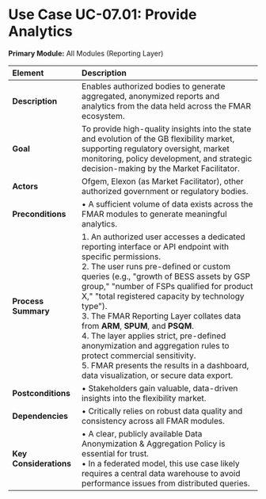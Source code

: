 
# Use Case UC-07.01: Provide Analytics
**Primary Module:** All Modules (Reporting Layer)

| Element             | Description                                                                                                                                                                                                                              |
| :------------------ | :--------------------------------------------------------------------------------------------------------------------------------------------------------------------------------------------------------------------------------------- |
| **Description**     | Enables authorized bodies to generate aggregated, anonymized reports and analytics from the data held across the FMAR ecosystem.                                                                                                           |
| **Goal**            | To provide high-quality insights into the state and evolution of the GB flexibility market, supporting regulatory oversight, market monitoring, policy development, and strategic decision-making by the Market Facilitator.                 |
| **Actors**          | Ofgem, Elexon (as Market Facilitator), other authorized government or regulatory bodies.                                                                                                                                                    |
| **Preconditions**   | • A sufficient volume of data exists across the FMAR modules to generate meaningful analytics. |
| **Process Summary** | 1. An authorized user accesses a dedicated reporting interface or API endpoint with specific permissions. <br> 2. The user runs pre-defined or custom queries (e.g., "growth of BESS assets by GSP group," "number of FSPs qualified for product X," "total registered capacity by technology type"). <br> 3. The FMAR Reporting Layer collates data from **ARM**, **SPUM**, and **PSQM**. <br> 4. The layer applies strict, pre-defined anonymization and aggregation rules to protect commercial sensitivity. <br> 5. FMAR presents the results in a dashboard, data visualization, or secure data export. |
| **Postconditions**  | • Stakeholders gain valuable, data-driven insights into the flexibility market. |
| **Dependencies**    | • Critically relies on robust data quality and consistency across all FMAR modules. |
| **Key Considerations** | • A clear, publicly available Data Anonymization & Aggregation Policy is essential for trust. <br> • In a federated model, this use case likely requires a central data warehouse to avoid performance issues from distributed queries. |
